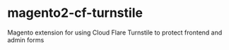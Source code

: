 # magento2-cf-turnstile
Magento extension for using Cloud Flare Turnstile to protect frontend and admin forms
